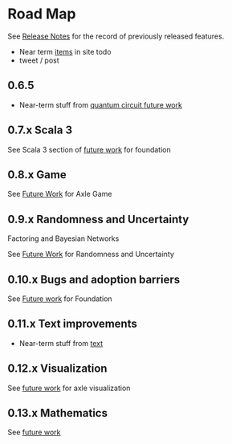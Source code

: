 # Road Map

See [Release Notes](ReleaseNotes.md) for the record of previously released features.

* Near term [items](../Foundation.md) in site todo
* tweet / post

## 0.6.5

* Near-term stuff from [quantum circuit future work](../quantum_circuits/FutureWork.md)

## 0.7.x Scala 3

See Scala 3 section of [future work](../Foundation.md) for foundation

## 0.8.x Game

See [Future Work](../game_theory/FutureWork.md) for Axle Game

## 0.9.x Randomness and Uncertainty

Factoring and Bayesian Networks

See [Future Work](../random_uncertain/FutureWork.md) for Randomness and Uncertainty

## 0.10.x Bugs and adoption barriers

See [Future work](../Foundation.md) for Foundation

## 0.11.x Text improvements

* Near-term stuff from [text](../text/FutureWork.md)

## 0.12.x Visualization

See [future work](../visualization/FutureWork.md) for axle visualization

## 0.13.x Mathematics

See [future work](../math/FutureWork.md)

